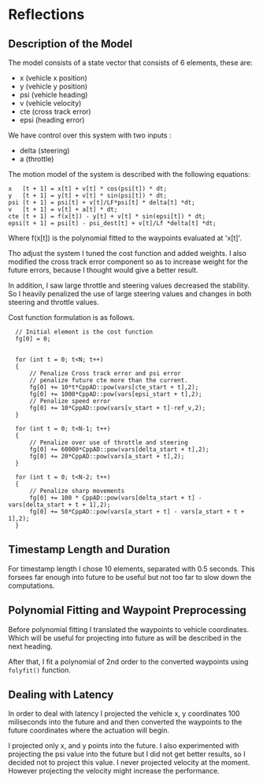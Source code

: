 # Reflections


## Description of the Model

The model consists of a state vector that consists of 6 elements, these are: 

* x (vehicle x position)
* y (vehicle y position)
* psi (vehicle heading)
* v (vehicle velocity)
* cte (cross track error)
* epsi (heading error)

We have control over this system with two inputs :

* delta (steering)
* a (throttle)


The motion model of the system is described with the following equations:

    x   [t + 1] = x[t] + v[t] * cos(psi[t]) * dt;
    y   [t + 1] = y[t] + v[t] * sin(psi[t]) * dt;
    psi [t + 1] = psi[t] + v[t]/LF*psi[t] * delta[t] *dt;
    v   [t + 1] = v[t] + a[t] * dt;
    cte [t + 1] = f(x[t]) - y[t] + v[t] * sin(epsi[t]) * dt;  
    epsi[t + 1] = psi[t] - psi_dest[t] + v[t]/Lf *delta[t] *dt; 

Where f(x[t]) is the polynomial fitted to the waypoints evaluated at 'x[t]'.


Tho adjust the system I tuned the cost function and added weights. I also modified the cross track error component so as to increase weight for the future errors, because I thought would give a better result.

In addition, I saw large throttle and steering values decreased the stability. So I heavily penalized the use of large steering values and changes in both steering and throttle values.

Cost function formulation is as follows.

	  // Initial element is the cost function
	  fg[0] = 0;
	  
	  
	  for (int t = 0; t<N; t++)
	  {
		  // Penalize Cross track error and psi error
		  // penalize future cte more than the current.
		  fg[0] += 10*t*CppAD::pow(vars[cte_start + t],2);
		  fg[0] += 1000*CppAD::pow(vars[epsi_start + t],2);
		  // Penalize speed error
		  fg[0] += 10*CppAD::pow(vars[v_start + t]-ref_v,2);
	  }
	  
	  for (int t = 0; t<N-1; t++)
	  {
		  // Penalize over use of throttle and steering
		  fg[0] += 60000*CppAD::pow(vars[delta_start + t],2);
		  fg[0] += 20*CppAD::pow(vars[a_start + t],2);
	  }
	  
	  for (int t = 0; t<N-2; t++)
	  {
		  // Penalize sharp movements
		  fg[0] += 100 * CppAD::pow(vars[delta_start + t] - vars[delta_start + t + 1],2);
		  fg[0] += 50*CppAD::pow(vars[a_start + t] - vars[a_start + t + 1],2);
	  }


## Timestamp Length and Duration

For timestamp length I chose 10 elements, separated with 0.5 seconds. This forsees far enough into future to be useful but not too far to slow down the computations.


## Polynomial Fitting and Waypoint Preprocessing

Before polynomial fitting I translated the waypoints to vehicle coordinates. Which will be useful for projecting into future as will be described in the next heading.  

After that, I fit a polynomial of 2nd order to the converted waypoints using `folyfit()` function.

## Dealing with Latency

In order to deal with latency I projected the vehicle x, y coordinates 100 miliseconds into the future and and then converted the waypoints to the future coordinates where the actuation will begin. 

I projected only x, and y points into the future. I also experimented with projecting the psi value into the future but I did not get better results, so I decided not to project this value. I never projected velocity at the moment. However projecting the velocity might increase the performance. 

